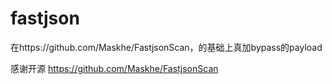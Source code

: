 # fastjson
在https://github.com/Maskhe/FastjsonScan，的基础上真加bypass的payload


感谢开源 https://github.com/Maskhe/FastjsonScan
